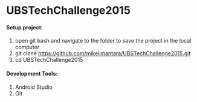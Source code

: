 # UBSTechChallenge2015

#### Setup project: 
1. open git bash and navigate to the folder to save the project in the local computer
2. git clone https://github.com/mikelimantara/UBSTechChallenge2015.git
3. cd UBSTechChallenge2015

#### Development Tools:
1. Android Studio
2. Git


